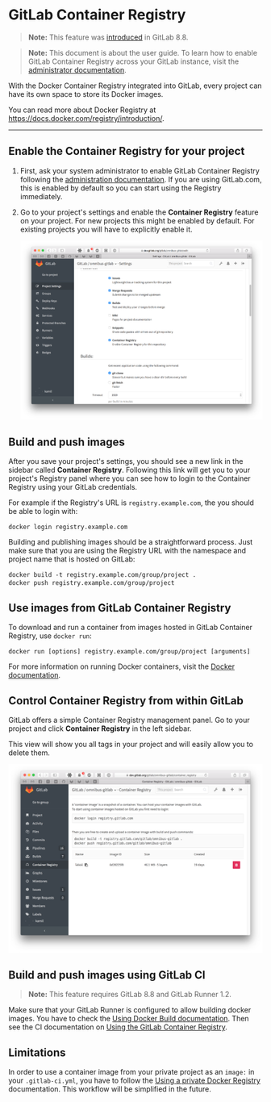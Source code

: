 # GitLab Container Registry

> **Note:**
This feature was [introduced][ce-4040] in GitLab 8.8.

> **Note:**
This document is about the user guide. To learn how to enable GitLab Container
Registry across your GitLab instance, visit the
[administrator documentation](../administration/container_registry.md).

With the Docker Container Registry integrated into GitLab, every project can
have its own space to store its Docker images.

You can read more about Docker Registry at https://docs.docker.com/registry/introduction/.

---

## Enable the Container Registry for your project

1. First, ask your system administrator to enable GitLab Container Registry
   following the [administration documentation](../administration/container_registry.md).
   If you are using GitLab.com, this is enabled by default so you can start using
   the Registry immediately.

1. Go to your project's settings and enable the **Container Registry** feature
   on your project. For new projects this might be enabled by default. For
   existing projects you will have to explicitly enable it.

    ![Enable Container Registry](img/project_feature.png)

## Build and push images

After you save your project's settings, you should see a new link in the
sidebar called **Container Registry**. Following this link will get you to
your project's Registry panel where you can see how to login to the Container
Registry using your GitLab credentials.

For example if the Registry's URL is `registry.example.com`, the you should be
able to login with:

```
docker login registry.example.com
```

Building and publishing images should be a straightforward process. Just make
sure that you are using the Registry URL with the namespace and project name
that is hosted on GitLab:

```
docker build -t registry.example.com/group/project .
docker push registry.example.com/group/project
```

## Use images from GitLab Container Registry

To download and run a container from images hosted in GitLab Container Registry,
use `docker run`:

```
docker run [options] registry.example.com/group/project [arguments]
```

For more information on running Docker containers, visit the
[Docker documentation][docker-docs].

## Control Container Registry from within GitLab

GitLab offers a simple Container Registry management panel. Go to your project
and click **Container Registry** in the left sidebar.

This view will show you all tags in your project and will easily allow you to
delete them.

![Container Registry panel](img/container_registry.png)

## Build and push images using GitLab CI

> **Note:**
This feature requires GitLab 8.8 and GitLab Runner 1.2.

Make sure that your GitLab Runner is configured to allow building docker images.
You have to check the [Using Docker Build documentation](../ci/docker/using_docker_build.md).
Then see the CI documentation on [Using the GitLab Container Registry](../ci/docker/using_docker_build.md#using-the-gitlab-container-registry).

## Limitations

In order to use a container image from your private project as an `image:` in
your `.gitlab-ci.yml`, you have to follow the
[Using a private Docker Registry][private-docker]
documentation. This workflow will be simplified in the future.

[ce-4040]: https://gitlab.com/gitlab-org/gitlab-ce/merge_requests/4040
[docker-docs]: https://docs.docker.com/engine/userguide/intro/
[private-docker]: https://gitlab.com/gitlab-org/gitlab-ci-multi-runner/blob/master/docs/configuration/advanced-configuration.md#using-a-private-docker-registry

